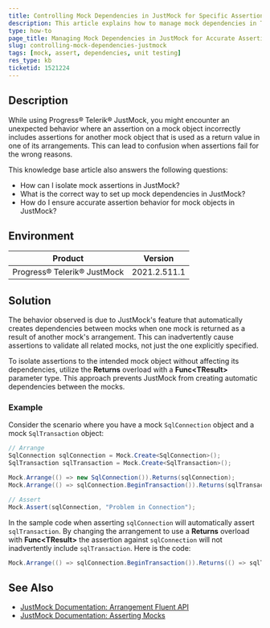 ```yaml
---
title: Controlling Mock Dependencies in JustMock for Specific Assertion Behavior
description: This article explains how to manage mock dependencies in Telerik JustMock to achieve accurate assertion behaviors in unit tests.
type: how-to
page_title: Managing Mock Dependencies in JustMock for Accurate Assertions
slug: controlling-mock-dependencies-justmock
tags: [mock, assert, dependencies, unit testing]
res_type: kb
ticketid: 1521224
---
```


## Description
While using Progress® Telerik® JustMock, you might encounter an unexpected behavior where an assertion on a mock object incorrectly includes assertions for another mock object that is used as a return value in one of its arrangements. This can lead to confusion when assertions fail for the wrong reasons. 

This knowledge base article also answers the following questions:
- How can I isolate mock assertions in JustMock?
- What is the correct way to set up mock dependencies in JustMock?
- How do I ensure accurate assertion behavior for mock objects in JustMock?

## Environment

| Product | Version |
| --- | --- |
| Progress® Telerik® JustMock | 2021.2.511.1 |

## Solution
The behavior observed is due to JustMock's feature that automatically creates dependencies between mocks when one mock is returned as a result of another mock's arrangement. This can inadvertently cause assertions to validate all related mocks, not just the one explicitly specified. 

To isolate assertions to the intended mock object without affecting its dependencies, utilize the **Returns** overload with a **Func\<TResult\>** parameter type. This approach prevents JustMock from creating automatic dependencies between the mocks.

### Example

Consider the scenario where you have a mock `SqlConnection` object and a mock `SqlTransaction` object:

```csharp
// Arrange
SqlConnection sqlConnection = Mock.Create<SqlConnection>();
SqlTransaction sqlTransaction = Mock.Create<SqlTransaction>();

Mock.Arrange(() => new SqlConnection()).Returns(sqlConnection);
Mock.Arrange(() => sqlConnection.BeginTransaction()).Returns(sqlTransaction);

// Assert
Mock.Assert(sqlConnection, "Problem in Connection"); 
```

In the sample code when asserting `sqlConnection` will automatically assert `sqlTransaction`. By changing the arrangement to use a **Returns** overload with **Func\<TResult\>** the assertion against `sqlConnection` will not inadvertently include `sqlTransaction`. Here is the code:

```csharp
Mock.Arrange(() => sqlConnection.BeginTransaction()).Returns(() => sqlTransaction);
```

## See Also
- [JustMock Documentation: Arrangement Fluent API](https://docs.telerik.com/devtools/justmock/api/Telerik.JustMock.Expectations.FuncExpectation-1.html#Telerik_JustMock_Expectations_FuncExpectation_1_Returns__0_)
- [JustMock Documentation: Asserting Mocks](https://docs.telerik.com/devtools/justmock/basic-usage/asserting)
